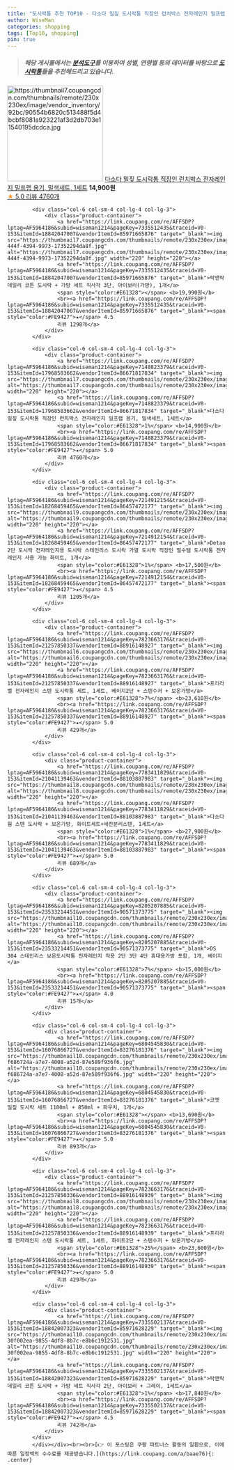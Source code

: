 ```yaml
---
title: "도시락통 추천 TOP10 - 다소다 밀짚 도시락통 직장인 런치박스 전자레인지 밀프랩 용기, 밀색세트, 1세트"
author: WiseMan
categories: shopping
tags: [Top10, shopping]
pin: true
---
```


> ##### 해당 게시물에서는 [**분석도구**](https://itemscout.io/)를 이용하여 **성별**, **연령별** 등의 데이터를 바탕으로 [**도시락통**](https://link.coupang.com/a/baae76)들을 추천해드리고 있습니다.
<div class="container"><div class="row">
            <div class="col-6 col-sm-4 col-lg-4 col-lg-3">
                <div class="product-container">
                    <a href="https://link.coupang.com/re/AFFSDP?lptag=AF5964186&subid=wiseman1214&pageKey=7148823379&traceid=V0-153&itemId=17968583662&vendorItemId=86671817834" target="_blank"><img src="https://thumbnail7.coupangcdn.com/thumbnails/remote/230x230ex/image/vendor_inventory/92bc/90554b6820c513488f5d4bcbf8081a923221af3d2db703e11540195dcdca.jpg" alt="https://thumbnail7.coupangcdn.com/thumbnails/remote/230x230ex/image/vendor_inventory/92bc/90554b6820c513488f5d4bcbf8081a923221af3d2db703e11540195dcdca.jpg" width="220" height="220"></a>
                    <a href="https://link.coupang.com/re/AFFSDP?lptag=AF5964186&subid=wiseman1214&pageKey=7148823379&traceid=V0-153&itemId=17968583662&vendorItemId=86671817834" target="_blank">다소다 밀짚 도시락통 직장인 런치박스 전자레인지 밀프랩 용기, 밀색세트, 1세트</a>
                    <span style="color:#E61328"></span> <b>14,900원</b>
                    <br><a href="https://link.coupang.com/re/AFFSDP?lptag=AF5964186&subid=wiseman1214&pageKey=7148823379&traceid=V0-153&itemId=17968583662&vendorItemId=86671817834" target="_blank"><span style="color:#FE9427">★</span> 5.0
                    리뷰 4760개</a>
                </div>
            </div>
            
            <div class="col-6 col-sm-4 col-lg-4 col-lg-3">
                <div class="product-container">
                    <a href="https://link.coupang.com/re/AFFSDP?lptag=AF5964186&subid=wiseman1214&pageKey=7335512435&traceid=V0-153&itemId=18842047007&vendorItemId=85971665876" target="_blank"><img src="https://thumbnail7.coupangcdn.com/thumbnails/remote/230x230ex/image/retail/images/2023/05/15/14/8/d43553de-444f-4394-9973-17352294da8f.jpg" alt="https://thumbnail7.coupangcdn.com/thumbnails/remote/230x230ex/image/retail/images/2023/05/15/14/8/d43553de-444f-4394-9973-17352294da8f.jpg" width="220" height="220"></a>
                    <a href="https://link.coupang.com/re/AFFSDP?lptag=AF5964186&subid=wiseman1214&pageKey=7335512435&traceid=V0-153&itemId=18842047007&vendorItemId=85971665876" target="_blank">락앤락 데일리 코튼 도시락 + 가방 세트 직사각 3단, 아이보리(가방), 1개</a>
                    <span style="color:#E61328"></span> <b>19,990원</b>
                    <br><a href="https://link.coupang.com/re/AFFSDP?lptag=AF5964186&subid=wiseman1214&pageKey=7335512435&traceid=V0-153&itemId=18842047007&vendorItemId=85971665876" target="_blank"><span style="color:#FE9427">★</span> 4.5
                    리뷰 1298개</a>
                </div>
            </div>
            
            <div class="col-6 col-sm-4 col-lg-4 col-lg-3">
                <div class="product-container">
                    <a href="https://link.coupang.com/re/AFFSDP?lptag=AF5964186&subid=wiseman1214&pageKey=7148823379&traceid=V0-153&itemId=17968583662&vendorItemId=86671817834" target="_blank"><img src="https://thumbnail7.coupangcdn.com/thumbnails/remote/230x230ex/image/vendor_inventory/92bc/90554b6820c513488f5d4bcbf8081a923221af3d2db703e11540195dcdca.jpg" alt="https://thumbnail7.coupangcdn.com/thumbnails/remote/230x230ex/image/vendor_inventory/92bc/90554b6820c513488f5d4bcbf8081a923221af3d2db703e11540195dcdca.jpg" width="220" height="220"></a>
                    <a href="https://link.coupang.com/re/AFFSDP?lptag=AF5964186&subid=wiseman1214&pageKey=7148823379&traceid=V0-153&itemId=17968583662&vendorItemId=86671817834" target="_blank">다소다 밀짚 도시락통 직장인 런치박스 전자레인지 밀프랩 용기, 밀색세트, 1세트</a>
                    <span style="color:#E61328">1%</span> <b>14,900원</b>
                    <br><a href="https://link.coupang.com/re/AFFSDP?lptag=AF5964186&subid=wiseman1214&pageKey=7148823379&traceid=V0-153&itemId=17968583662&vendorItemId=86671817834" target="_blank"><span style="color:#FE9427">★</span> 5.0
                    리뷰 4760개</a>
                </div>
            </div>
            
            <div class="col-6 col-sm-4 col-lg-4 col-lg-3">
                <div class="product-container">
                    <a href="https://link.coupang.com/re/AFFSDP?lptag=AF5964186&subid=wiseman1214&pageKey=7214912154&traceid=V0-153&itemId=18268459465&vendorItemId=86457472177" target="_blank"><img src="https://thumbnail9.coupangcdn.com/thumbnails/remote/230x230ex/image/vendor_inventory/cd7a/eac1f697fffeee3d4f70a429defeffd5db02ffc3d68a0d64a9415959ed7c.jpg" alt="https://thumbnail9.coupangcdn.com/thumbnails/remote/230x230ex/image/vendor_inventory/cd7a/eac1f697fffeee3d4f70a429defeffd5db02ffc3d68a0d64a9415959ed7c.jpg" width="220" height="220"></a>
                    <a href="https://link.coupang.com/re/AFFSDP?lptag=AF5964186&subid=wiseman1214&pageKey=7214912154&traceid=V0-153&itemId=18268459465&vendorItemId=86457472177" target="_blank">Detao 2단 도시락 전자레인지용 도시락 스테인리스 도시락 가열 도시락 직장인 필수템 도시락통 전자레인지 사용 가능 화이트, 1개</a>
                    <span style="color:#E61328">1%</span> <b>17,500원</b>
                    <br><a href="https://link.coupang.com/re/AFFSDP?lptag=AF5964186&subid=wiseman1214&pageKey=7214912154&traceid=V0-153&itemId=18268459465&vendorItemId=86457472177" target="_blank"><span style="color:#FE9427">★</span> 4.5
                    리뷰 1205개</a>
                </div>
            </div>
            
            <div class="col-6 col-sm-4 col-lg-4 col-lg-3">
                <div class="product-container">
                    <a href="https://link.coupang.com/re/AFFSDP?lptag=AF5964186&subid=wiseman1214&pageKey=7823663176&traceid=V0-153&itemId=21257850337&vendorItemId=88916148927" target="_blank"><img src="https://thumbnail6.coupangcdn.com/thumbnails/remote/230x230ex/image/vendor_inventory/9ec1/6812730ab5c9908e422a65a87179e16c92bef881c7c31adff4bb110a2cfd.jpg" alt="https://thumbnail6.coupangcdn.com/thumbnails/remote/230x230ex/image/vendor_inventory/9ec1/6812730ab5c9908e422a65a87179e16c92bef881c7c31adff4bb110a2cfd.jpg" width="220" height="220"></a>
                    <a href="https://link.coupang.com/re/AFFSDP?lptag=AF5964186&subid=wiseman1214&pageKey=7823663176&traceid=V0-153&itemId=21257850337&vendorItemId=88916148927" target="_blank">프리라벨 전자레인지 스텐 도시락통 세트, 1세트, 베이지2단 + 스텐수저 + 보온가방</a>
                    <span style="color:#E61328">7%</span> <b>23,610원</b>
                    <br><a href="https://link.coupang.com/re/AFFSDP?lptag=AF5964186&subid=wiseman1214&pageKey=7823663176&traceid=V0-153&itemId=21257850337&vendorItemId=88916148927" target="_blank"><span style="color:#FE9427">★</span> 5.0
                    리뷰 429개</a>
                </div>
            </div>
            
            <div class="col-6 col-sm-4 col-lg-4 col-lg-3">
                <div class="product-container">
                    <a href="https://link.coupang.com/re/AFFSDP?lptag=AF5964186&subid=wiseman1214&pageKey=7783411829&traceid=V0-153&itemId=21041139463&vendorItemId=88103887983" target="_blank"><img src="https://thumbnail8.coupangcdn.com/thumbnails/remote/230x230ex/image/vendor_inventory/9fa4/ca721b738bfd958da5a7bb42eab8dc5cd19a867fca3ba5fe2833b526041f.jpg" alt="https://thumbnail8.coupangcdn.com/thumbnails/remote/230x230ex/image/vendor_inventory/9fa4/ca721b738bfd958da5a7bb42eab8dc5cd19a867fca3ba5fe2833b526041f.jpg" width="220" height="220"></a>
                    <a href="https://link.coupang.com/re/AFFSDP?lptag=AF5964186&subid=wiseman1214&pageKey=7783411829&traceid=V0-153&itemId=21041139463&vendorItemId=88103887983" target="_blank">다소다 웜 스텐 도시락 + 보온가방, 화이트세트+세칸분리스텐, 1세트</a>
                    <span style="color:#E61328">1%</span> <b>27,900원</b>
                    <br><a href="https://link.coupang.com/re/AFFSDP?lptag=AF5964186&subid=wiseman1214&pageKey=7783411829&traceid=V0-153&itemId=21041139463&vendorItemId=88103887983" target="_blank"><span style="color:#FE9427">★</span> 5.0
                    리뷰 689개</a>
                </div>
            </div>
            
            <div class="col-6 col-sm-4 col-lg-4 col-lg-3">
                <div class="product-container">
                    <a href="https://link.coupang.com/re/AFFSDP?lptag=AF5964186&subid=wiseman1214&pageKey=8205207885&traceid=V0-153&itemId=23533214451&vendorItemId=90571373775" target="_blank"><img src="https://thumbnail10.coupangcdn.com/thumbnails/remote/230x230ex/image/vendor_inventory/ba30/84c098885654dc4a2d58c155fa4c200d864d6232c6718cbf229ac99b8ec2.jpg" alt="https://thumbnail10.coupangcdn.com/thumbnails/remote/230x230ex/image/vendor_inventory/ba30/84c098885654dc4a2d58c155fa4c200d864d6232c6718cbf229ac99b8ec2.jpg" width="220" height="220"></a>
                    <a href="https://link.coupang.com/re/AFFSDP?lptag=AF5964186&subid=wiseman1214&pageKey=8205207885&traceid=V0-153&itemId=23533214451&vendorItemId=90571373775" target="_blank">DS 304 스테인리스 보온도시락통 전자레인지 적용 2단 3단 4단 휴대용가방 포함, 1개, 베이지</a>
                    <span style="color:#E61328">7%</span> <b>15,000원</b>
                    <br><a href="https://link.coupang.com/re/AFFSDP?lptag=AF5964186&subid=wiseman1214&pageKey=8205207885&traceid=V0-153&itemId=23533214451&vendorItemId=90571373775" target="_blank"><span style="color:#FE9427">★</span> 4.0
                    리뷰 15개</a>
                </div>
            </div>
            
            <div class="col-6 col-sm-4 col-lg-4 col-lg-3">
                <div class="product-container">
                    <a href="https://link.coupang.com/re/AFFSDP?lptag=AF5964186&subid=wiseman1214&pageKey=6804545830&traceid=V0-153&itemId=16076866727&vendorItemId=83276181376" target="_blank"><img src="https://thumbnail10.coupangcdn.com/thumbnails/remote/230x230ex/image/retail/images/3312728780553083-f686724a-a7e7-4008-a52d-87e589f936f6.jpg" alt="https://thumbnail10.coupangcdn.com/thumbnails/remote/230x230ex/image/retail/images/3312728780553083-f686724a-a7e7-4008-a52d-87e589f936f6.jpg" width="220" height="220"></a>
                    <a href="https://link.coupang.com/re/AFFSDP?lptag=AF5964186&subid=wiseman1214&pageKey=6804545830&traceid=V0-153&itemId=16076866727&vendorItemId=83276181376" target="_blank">코멧 밀짚 도시락 세트 1100ml + 850ml + 파우치, 1개</a>
                    <span style="color:#E61328"></span> <b>13,690원</b>
                    <br><a href="https://link.coupang.com/re/AFFSDP?lptag=AF5964186&subid=wiseman1214&pageKey=6804545830&traceid=V0-153&itemId=16076866727&vendorItemId=83276181376" target="_blank"><span style="color:#FE9427">★</span> 5.0
                    리뷰 893개</a>
                </div>
            </div>
            
            <div class="col-6 col-sm-4 col-lg-4 col-lg-3">
                <div class="product-container">
                    <a href="https://link.coupang.com/re/AFFSDP?lptag=AF5964186&subid=wiseman1214&pageKey=7823663176&traceid=V0-153&itemId=21257850336&vendorItemId=88916148939" target="_blank"><img src="https://thumbnail8.coupangcdn.com/thumbnails/remote/230x230ex/image/vendor_inventory/66bf/134229ce83661da5e6165d7693aacd3603a54a3f09b4b79ade3780f1a36c.jpg" alt="https://thumbnail8.coupangcdn.com/thumbnails/remote/230x230ex/image/vendor_inventory/66bf/134229ce83661da5e6165d7693aacd3603a54a3f09b4b79ade3780f1a36c.jpg" width="220" height="220"></a>
                    <a href="https://link.coupang.com/re/AFFSDP?lptag=AF5964186&subid=wiseman1214&pageKey=7823663176&traceid=V0-153&itemId=21257850336&vendorItemId=88916148939" target="_blank">프리라벨 전자레인지 스텐 도시락통 세트, 1세트, 화이트2단 + 스텐수저 + 보온가방</a>
                    <span style="color:#E61328">25%</span> <b>23,600원</b>
                    <br><a href="https://link.coupang.com/re/AFFSDP?lptag=AF5964186&subid=wiseman1214&pageKey=7823663176&traceid=V0-153&itemId=21257850336&vendorItemId=88916148939" target="_blank"><span style="color:#FE9427">★</span> 5.0
                    리뷰 429개</a>
                </div>
            </div>
            
            <div class="col-6 col-sm-4 col-lg-4 col-lg-3">
                <div class="product-container">
                    <a href="https://link.coupang.com/re/AFFSDP?lptag=AF5964186&subid=wiseman1214&pageKey=7335502137&traceid=V0-153&itemId=18842007323&vendorItemId=85971628229" target="_blank"><img src="https://thumbnail10.coupangcdn.com/thumbnails/remote/230x230ex/image/retail/images/305923446500250-30f002ea-9855-4df8-8b7c-e8b6c1912531.jpg" alt="https://thumbnail10.coupangcdn.com/thumbnails/remote/230x230ex/image/retail/images/305923446500250-30f002ea-9855-4df8-8b7c-e8b6c1912531.jpg" width="220" height="220"></a>
                    <a href="https://link.coupang.com/re/AFFSDP?lptag=AF5964186&subid=wiseman1214&pageKey=7335502137&traceid=V0-153&itemId=18842007323&vendorItemId=85971628229" target="_blank">락앤락 데일리 코튼 도시락 + 가방 세트 직사각 2단, 아이보리 + 그레이, 1세트</a>
                    <span style="color:#E61328">1%</span> <b>17,840원</b>
                    <br><a href="https://link.coupang.com/re/AFFSDP?lptag=AF5964186&subid=wiseman1214&pageKey=7335502137&traceid=V0-153&itemId=18842007323&vendorItemId=85971628229" target="_blank"><span style="color:#FE9427">★</span> 4.5
                    리뷰 742개</a>
                </div>
            </div>
            </div></div><br><br>[👉 이 포스팅은 쿠팡 파트너스 활동의 일환으로, 이에 따른 일정액의 수수료를 제공받습니다.](https://link.coupang.com/a/baae76){: .center}